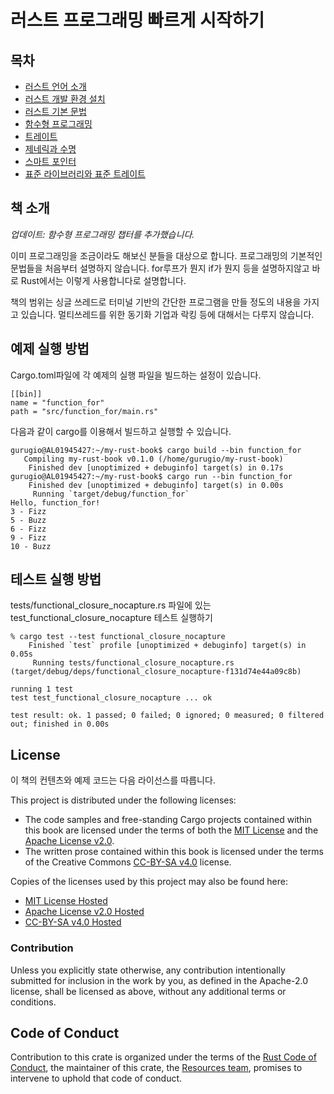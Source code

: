 
# 러스트 프로그래밍 빠르게 시작하기

## 목차

* [러스트 언어 소개](text/00_intro.md)
* [러스트 개발 환경 설치](text/01_start.md)
* [러스트 기본 문법](text/02_basic.md)
* [함수형 프로그래밍](text/03_functional.md)
* [트레이트](text/04_trait.md)
* [제네릭과 수명](text/05_generic_lifetime.md)
* [스마트 포인터](text/06_smart_pointer.md)
* [표준 라이브러리와 표준 트레이트](text/07_std.md)

## 책 소개

*업데이트: 함수형 프로그래밍 챕터를 추가했습니다.*

이미 프로그래밍을 조금이라도 해보신 분들을 대상으로 합니다.
프로그래밍의 기본적인 문법들을 처음부터 설명하지 않습니다. for루프가 뭔지 if가 뭔지 등을 설명하지않고 바로 Rust에서는 이렇게 사용합니다로 설명합니다.

책의 범위는 싱글 쓰레드로 터미널 기반의 간단한 프로그램을 만들 정도의 내용을 가지고 있습니다.
멀티쓰레드를 위한 동기화 기업과 락킹 등에 대해서는 다루지 않습니다.

## 예제 실행 방법

Cargo.toml파일에 각 예제의 실행 파일을 빌드하는 설정이 있습니다. 
```
[[bin]]
name = "function_for"
path = "src/function_for/main.rs"
```

다음과 같이 cargo를 이용해서 빌드하고 실행할 수 있습니다.
```
gurugio@AL01945427:~/my-rust-book$ cargo build --bin function_for
   Compiling my-rust-book v0.1.0 (/home/gurugio/my-rust-book)
    Finished dev [unoptimized + debuginfo] target(s) in 0.17s
gurugio@AL01945427:~/my-rust-book$ cargo run --bin function_for
    Finished dev [unoptimized + debuginfo] target(s) in 0.00s
     Running `target/debug/function_for`
Hello, function_for!
3 - Fizz
5 - Buzz
6 - Fizz
9 - Fizz
10 - Buzz
```

## 테스트 실행 방법

tests/functional_closure_nocapture.rs 파일에 있는 test_functional_closure_nocapture 테스트 실행하기
```
% cargo test --test functional_closure_nocapture 
    Finished `test` profile [unoptimized + debuginfo] target(s) in 0.05s
     Running tests/functional_closure_nocapture.rs (target/debug/deps/functional_closure_nocapture-f131d74e44a09c8b)

running 1 test
test test_functional_closure_nocapture ... ok

test result: ok. 1 passed; 0 failed; 0 ignored; 0 measured; 0 filtered out; finished in 0.00s
```

## License

이 책의 컨텐츠와 예제 코드는 다음 라이선스를 따릅니다.

This project is distributed under the following licenses:

* The code samples and free-standing Cargo projects contained within this book are licensed under the terms of both the [MIT License] and the [Apache License v2.0].
* The written prose contained within this book is licensed under the terms of the Creative Commons [CC-BY-SA v4.0] license.

Copies of the licenses used by this project may also be found here:

* [MIT License Hosted]
* [Apache License v2.0 Hosted]
* [CC-BY-SA v4.0 Hosted]

[MIT License]: ./LICENSE-MIT
[Apache License v2.0]: ./LICENSE-APACHE
[CC-BY-SA v4.0]: ./LICENSE-CC-BY-SA
[MIT License Hosted]: https://opensource.org/licenses/MIT
[Apache License v2.0 Hosted]: http://www.apache.org/licenses/LICENSE-2.0
[CC-BY-SA v4.0 Hosted]: https://creativecommons.org/licenses/by-sa/4.0/legalcode

### Contribution

Unless you explicitly state otherwise, any contribution intentionally submitted for inclusion in the work by you, as defined in the Apache-2.0 license, shall be licensed as above, without any additional terms or conditions.

## Code of Conduct

Contribution to this crate is organized under the terms of the [Rust Code of
Conduct][CoC], the maintainer of this crate, the [Resources team][team], promises
to intervene to uphold that code of conduct.

[CoC]: CODE_OF_CONDUCT.md
[team]: https://github.com/rust-embedded/wg#the-resources-team
